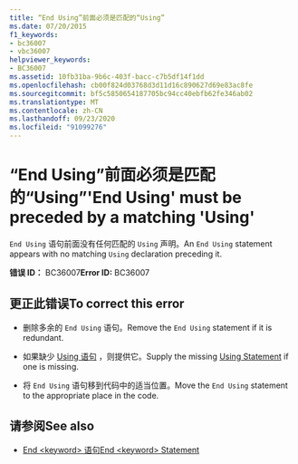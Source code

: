 ```yaml
---
title: “End Using”前面必须是匹配的“Using”
ms.date: 07/20/2015
f1_keywords:
- bc36007
- vbc36007
helpviewer_keywords:
- BC36007
ms.assetid: 10fb31ba-9b6c-403f-bacc-c7b5df14f1dd
ms.openlocfilehash: cb00f824d03768d3d11d16c890627d69e83ac8fe
ms.sourcegitcommit: bf5c5850654187705bc94cc40ebfb62fe346ab02
ms.translationtype: MT
ms.contentlocale: zh-CN
ms.lasthandoff: 09/23/2020
ms.locfileid: "91099276"
---
```

# <a name="end-using-must-be-preceded-by-a-matching-using"></a><span data-ttu-id="d1e77-102">“End Using”前面必须是匹配的“Using”</span><span class="sxs-lookup"><span data-stu-id="d1e77-102">'End Using' must be preceded by a matching 'Using'</span></span>

<span data-ttu-id="d1e77-103">`End Using` 语句前面没有任何匹配的 `Using` 声明。</span><span class="sxs-lookup"><span data-stu-id="d1e77-103">An `End Using` statement appears with no matching `Using` declaration preceding it.</span></span>  
  
 <span data-ttu-id="d1e77-104">**错误 ID：** BC36007</span><span class="sxs-lookup"><span data-stu-id="d1e77-104">**Error ID:** BC36007</span></span>  
  
## <a name="to-correct-this-error"></a><span data-ttu-id="d1e77-105">更正此错误</span><span class="sxs-lookup"><span data-stu-id="d1e77-105">To correct this error</span></span>  
  
- <span data-ttu-id="d1e77-106">删除多余的 `End Using` 语句。</span><span class="sxs-lookup"><span data-stu-id="d1e77-106">Remove the `End Using` statement if it is redundant.</span></span>  
  
- <span data-ttu-id="d1e77-107">如果缺少 [Using 语句](../language-reference/statements/using-statement.md) ，则提供它。</span><span class="sxs-lookup"><span data-stu-id="d1e77-107">Supply the missing [Using Statement](../language-reference/statements/using-statement.md) if one is missing.</span></span>  
  
- <span data-ttu-id="d1e77-108">将 `End Using` 语句移到代码中的适当位置。</span><span class="sxs-lookup"><span data-stu-id="d1e77-108">Move the `End Using` statement to the appropriate place in the code.</span></span>  
  
## <a name="see-also"></a><span data-ttu-id="d1e77-109">请参阅</span><span class="sxs-lookup"><span data-stu-id="d1e77-109">See also</span></span>

- [<span data-ttu-id="d1e77-110">End \<keyword> 语句</span><span class="sxs-lookup"><span data-stu-id="d1e77-110">End \<keyword> Statement</span></span>](../language-reference/statements/end-keyword-statement.md)
